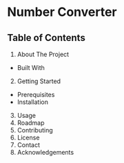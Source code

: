 # Number Converter

## Table of Contents

1. About The Project

- Built With

2. Getting Started

- Prerequisites
- Installation

3. Usage
4. Roadmap
5. Contributing
6. License
7. Contact
8. Acknowledgements
